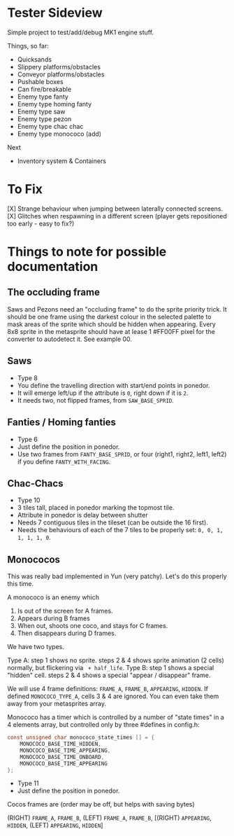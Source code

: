Tester Sideview
===============

Simple project to test/add/debug MK1 engine stuff.

Things, so far:

- Quicksands
- Slippery platforms/obstacles
- Conveyor platforms/obstacles
- Pushable boxes
- Can fire/breakable
- Enemy type fanty
- Enemy type homing fanty
- Enemy type saw
- Enemy type pezon
- Enemy type chac chac
- Enemy type monococo (add)

Next

- Inventory system & Containers

To Fix
======

[X] Strange behaviour when jumping between laterally connected screens.
[X] Glitches when respawning in a different screen (player gets repositioned too early - easy to fix?)

Things to note for possible documentation
=========================================

The occluding frame
-------------------

Saws and Pezons need an "occluding frame" to do the sprite priority trick. It should be one frame using the darkest colour in the selected palette to mask areas of the sprite which should be hidden when appearing. Every 8x8 sprite in the metasprite should have at lease 1 #FF00FF pixel for the converter to autodetect it. See example 00.

Saws
----

- Type 8
- You define the travelling direction with start/end points in ponedor.
- It will emerge left/up if the attribute is `0`, right down if it is `2`.
- It needs two, not flipped frames, from `SAW_BASE_SPRID`.

Fanties / Homing fanties
------------------------

- Type 6
- Just define the position in ponedor.
- Use two frames from `FANTY_BASE_SPRID`, or four (right1, right2, left1, left2) if you define `FANTY_WITH_FACING`.

Chac-Chacs
----------

- Type 10
- 3 tiles tall, placed in ponedor marking the topmost tile.
- Attribute in ponedor is delay between shutter
- Needs 7 contiguous tiles in the tileset (can be outside the 16 first).
- Needs the behaviours of each of the 7 tiles to be properly set: `0, 0, 1, 1, 1, 1, 0`.

Monococos
---------

This was really bad implemented in Yun (very patchy). Let's do this properly this time.

A monococo is an enemy which

1. Is out of the screen for A frames.
2. Appears during B frames
3. When out, shoots one coco, and stays for C frames.
4. Then disappears during D frames.

We have two types.

Type A: step 1 shows no sprite. steps 2 & 4 shows sprite animation (2 cells) normally, but flickering via ` + half_life`.
Type B: step 1 shows a special "hidden" cell. steps 2 & 4 shows a special "appear / disappear" frame.

We will use 4 frame definitions: `FRAME_A`, `FRAME_B`, `APPEARING`, `HIDDEN`. If defined `MONOCOCO_TYPE_A`, cells 3 & 4 are ignored. You can even take them away from your metasprites array.

Monococo has a timer which is controlled by a number of "state times" in a 4 elements array, but controlled only by three #defines in config.h:

```c
const unsigned char monococo_state_times [] = {
	MONOCOCO_BASE_TIME_HIDDEN,
	MONOCOCO_BASE_TIME_APPEARING,
	MONOCOCO_BASE_TIME_ONBOARD, 
	MONOCOCO_BASE_TIME_APPEARING
};
```

- Type 11
- Just define the position in ponedor.

Cocos frames are (order may be off, but helps with saving bytes)

(RIGHT)  `FRAME_A`, `FRAME_B`, (LEFT)   `FRAME_A`, `FRAME_B`,
[(RIGHT) `APPEARING`, `HIDDEN`, (LEFT) `APPEARING`, `HIDDEN`]

